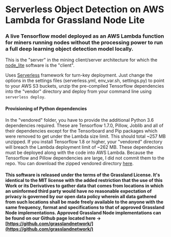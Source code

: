 # Serverless Object Detection on AWS Lambda for Grassland Node Lite

### A live Tensorflow model deployed as an AWS Lambda function for miners running nodes without the processing power to run a full deep learning object detection model locally. 

This is the "server" in the mining client/server architecture for which the [node_lite](https://github.com/grasslandnetwork/node_lite) software is the "client". 

Uses [Serverless](https://serverless.com/) framework for turn-key deployment. Just change the options in the settings files (serverless.yml, env_var.sh, settings.py) to point to your AWS S3 buckets, unzip the pre-compiled Tensorflow dependencies into the "vendor" directory and deploy from your command line using `serverless deploy`.


#### Provisioning of Python dependencies
In the "vendored" folder, you have to provide the additional Python 3.6 dependencies required. These are Tensorflow 1.7.0, Pillow, Joblib and all of their dependencies except for the Tensorboard and Pip packages which were removed to get under the Lambda size limit. This should total ~257 MB unzipped. If you install Tensorflow 1.8 or higher, your "vendored" directory will breach the Lambda deployment limit of ~262 MB. These dependencies must be deployed along with the code into AWS Lambda. Because the Tensorflow and Pillow dependencies are large, I did not commit them to the repo. You can download the zipped vendored directory [here](https://downloads.grassland.network/packages/node_lite_object_detection/vendored.zip).


#### This software is released under the terms of the Grassland License. It's identical to the MIT license with the added restriction that the use of this Work or its Derivatives to gather data that comes from locations in which an uninformed third party would have no reasonable expectation of privacy is governed by our open data policy wherein all data gathered from such locations shall be made freely available to the anyone with the same frequency, format and specifications to that of approved Grassland Node implementations. Approved Grassland Node implementations can be found on our Github page located here -> [https://github.com/grasslandnetwork/](https://github.com/grasslandnetwork/)
